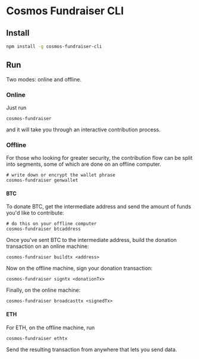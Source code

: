 # Cosmos Fundraiser CLI

## Install

```bash
npm install -g cosmos-fundraiser-cli
```

## Run

Two modes: online and offline.

### Online

Just run

```
cosmos-fundraiser
```

and it will take you through an interactive contribution process.


### Offline

For those who looking for greater security, the contribution flow can be split into segments, some of which are done on an offline computer.

```
# write down or encrypt the wallet phrase
cosmos-fundraiser genwallet
```

#### BTC

To donate BTC, get the intermediate address and send the amount of funds you'd like to contribute:
```
# do this on your offline computer
cosmos-fundraiser btcaddress
```

Once you've sent BTC to the intermediate address, build the donation transaction on an online machine:
```
cosmos-fundraiser buildtx <address>
```

Now on the offline machine, sign your donation transaction:
```
cosmos-fundraiser signtx <donationTx>
```

Finally, on the online machine:
```
cosmos-fundraiser broadcasttx <signedTx>
```

#### ETH

For ETH, on the offline machine, run

```
cosmos-fundraiser ethtx
```

Send the resulting transaction from anywhere that lets you send data.
